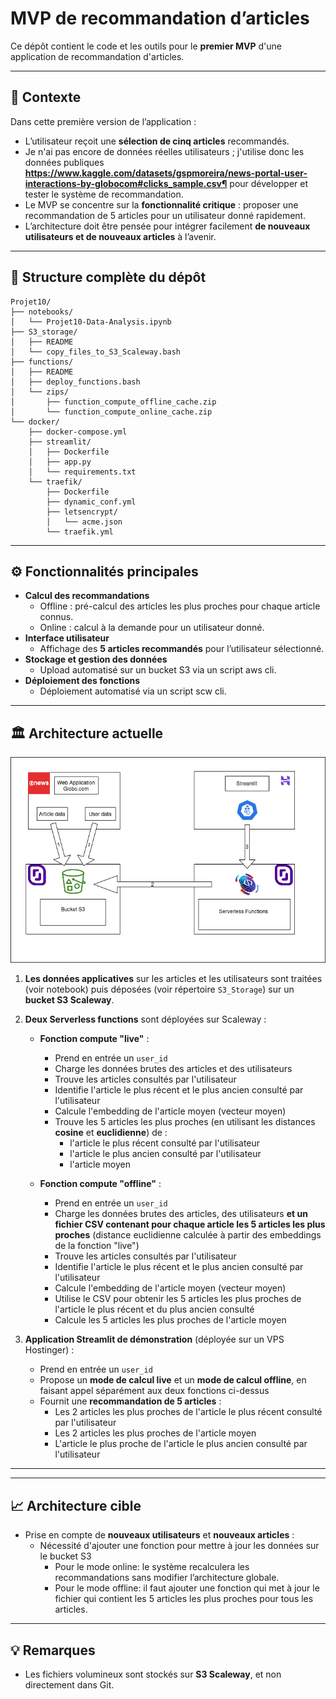 #  MVP de recommandation d’articles

Ce dépôt contient le code et les outils pour le **premier MVP** d'une application de recommandation d'articles.

---

## 📌 Contexte

Dans cette première version de l’application :

- L’utilisateur reçoit une **sélection de cinq articles** recommandés.
- Je n'ai pas encore de données réelles utilisateurs ; j'utilise donc les données publiques **https://www.kaggle.com/datasets/gspmoreira/news-portal-user-interactions-by-globocom#clicks_sample.csv¶** pour développer et tester le système de recommandation.
- Le MVP se concentre sur la **fonctionnalité critique** : proposer une recommandation de 5 articles pour un utilisateur donné rapidement.
- L’architecture doit être pensée pour intégrer facilement **de nouveaux utilisateurs et de nouveaux articles** à l’avenir.

---

## 📂 Structure complète du dépôt


```
Projet10/
├── notebooks/
│   └── Projet10-Data-Analysis.ipynb
├── S3_storage/
│   ├── README
│   └── copy_files_to_S3_Scaleway.bash
├── functions/
│   ├── README
│   ├── deploy_functions.bash
│   └── zips/
│       ├── function_compute_offline_cache.zip
│       └── function_compute_online_cache.zip
└── docker/
    ├── docker-compose.yml
    ├── streamlit/
    │   ├── Dockerfile
    │   ├── app.py
    │   └── requirements.txt
    └── traefik/
        ├── Dockerfile
        ├── dynamic_conf.yml
        ├── letsencrypt/
        │   └── acme.json
        └── traefik.yml

```

---

## ⚙️ Fonctionnalités principales

- **Calcul des recommandations**
  - Offline : pré-calcul des articles les plus proches pour chaque article connus.
  - Online : calcul à la demande pour un utilisateur donné.
- **Interface utilisateur**
  - Affichage des **5 articles recommandés** pour l’utilisateur sélectionné.
- **Stockage et gestion des données**
  - Upload automatisé sur un bucket S3 via un script aws cli.
- **Déploiement des fonctions**
  - Déploiement automatisé via un script scw cli.

---

## 🏛️ Architecture actuelle

![Schéma de l'architecture actuelle](architecture/Architecture_actuelle.drawio.png)

1. **Les données applicatives** sur les articles et les utilisateurs sont traitées (voir notebook) puis déposées (voir répertoire `S3_Storage`) sur un **bucket S3 Scaleway**.

2. **Deux Serverless functions** sont déployées sur Scaleway :  

   - **Fonction compute "live"** :
     - Prend en entrée un `user_id`
     - Charge les données brutes des articles et des utilisateurs
     - Trouve les articles consultés par l'utilisateur
     - Identifie l'article le plus récent et le plus ancien consulté par l'utilisateur
     - Calcule l'embedding de l'article moyen (vecteur moyen)
     - Trouve les 5 articles les plus proches (en utilisant les distances **cosine** et **euclidienne**) de :  
       - l'article le plus récent consulté par l'utilisateur
       - l'article le plus ancien consulté par l'utilisateur
       - l'article moyen

   - **Fonction compute "offline"** :
     - Prend en entrée un `user_id`
     - Charge les données brutes des articles, des utilisateurs **et un fichier CSV contenant pour chaque article les 5 articles les plus proches** (distance euclidienne calculée à partir des embeddings de la fonction "live")
     - Trouve les articles consultés par l'utilisateur
     - Identifie l'article le plus récent et le plus ancien consulté par l'utilisateur
     - Calcule l'embedding de l'article moyen (vecteur moyen)
     - Utilise le CSV pour obtenir les 5 articles les plus proches de l'article le plus récent et du plus ancien consulté
     - Calcule les 5 articles les plus proches de l'article moyen

3. **Application Streamlit de démonstration** (déployée sur un VPS Hostinger) :
   - Prend en entrée un `user_id`
   - Propose un **mode de calcul live** et un **mode de calcul offline**, en faisant appel séparément aux deux fonctions ci-dessus
   - Fournit une **recommandation de 5 articles** :
     - Les 2 articles les plus proches de l'article le plus récent consulté par l'utilisateur
     - Les 2 articles les plus proches de l'article moyen
     - L'article le plus proche de l'article le plus ancien consulté par l'utilisateur


---

---

## 📈 Architecture cible

- Prise en compte de **nouveaux utilisateurs** et **nouveaux articles** :
  - Nécessité d'ajouter une fonction pour mettre à jour les données sur le bucket S3
    - Pour le mode online: le système recalculera les recommandations sans modifier l’architecture globale.
    - Pour le mode offline: il faut ajouter une fonction qui met à jour le fichier qui contient les 5 articles les plus proches pour tous les articles.

---

## 💡 Remarques

- Les fichiers volumineux sont stockés sur **S3 Scaleway**, et non directement dans Git.

